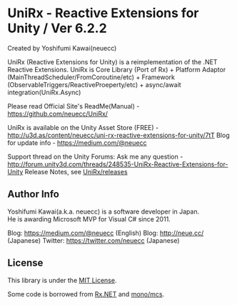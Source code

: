 ﻿UniRx - Reactive Extensions for Unity / Ver 6.2.2
===
Created by Yoshifumi Kawai(neuecc)

UniRx (Reactive Extensions for Unity) is a reimplementation of the .NET Reactive Extensions.
UniRx is Core Library (Port of Rx) + Platform Adaptor (MainThreadScheduler/FromCoroutine/etc) + Framework (ObservableTriggers/ReactiveProeperty/etc) + async/await integration(UniRx.Async)

Please read Official Site's ReadMe(Manual) - https://github.com/neuecc/UniRx/

UniRx is available on the Unity Asset Store (FREE) - http://u3d.as/content/neuecc/uni-rx-reactive-extensions-for-unity/7tT
Blog for update info - https://medium.com/@neuecc

Support thread on the Unity Forums: Ask me any question - http://forum.unity3d.com/threads/248535-UniRx-Reactive-Extensions-for-Unity
Release Notes, see [UniRx/releases](https://github.com/neuecc/UniRx/releases)

Author Info
---
Yoshifumi Kawai(a.k.a. neuecc) is a software developer in Japan.  
He is awarding Microsoft MVP for Visual C# since 2011.  

Blog: https://medium.com/@neuecc (English)
Blog: http://neue.cc/ (Japanese) 
Twitter: https://twitter.com/neuecc (Japanese)

License
---
This library is under the [MIT License](https://github.com/neuecc/UniRx/blob/master/LICENSE).

Some code is borrowed from [Rx.NET](https://rx.codeplex.com/) and [mono/mcs](https://github.com/mono/mono).
